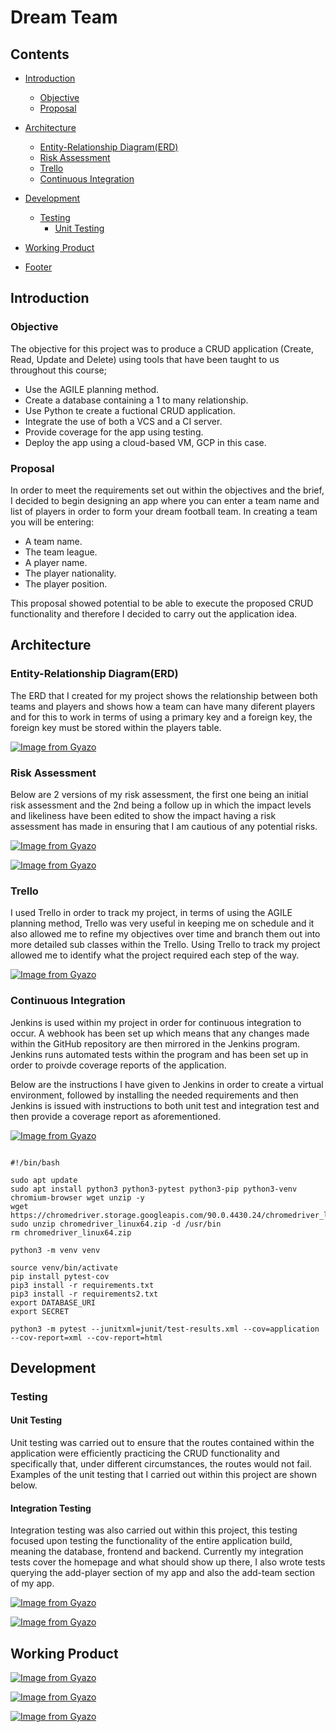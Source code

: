 # Dream Team


## Contents
* [Introduction](#introduction)
    * [Objective](#objective)
    * [Proposal](#proposal)
* [Architecture](#architecture)
    * [Entity-Relationship Diagram(ERD)](#entity-relationship-diagram(erd))
    * [Risk Assessment](#risk-assessment)
    * [Trello](#trello)
    * [Continuous Integration](#continuous-integration)
* [Development](#development)
    * [Testing](#testing)
        * [Unit Testing](#unit-testing)
* [Working Product](#working-product)

* [Footer](#footer)

## Introduction

### Objective

The objective for this project was to produce a CRUD application (Create, Read, Update and Delete) using tools that have been taught to us throughout this course;
* Use the AGILE planning method.
* Create a database containing a 1 to many relationship.
* Use Python te create a fuctional CRUD application.
* Integrate the use of both a VCS and a CI server.
* Provide coverage for the app using testing.
* Deploy the app using a cloud-based VM, GCP in this case.

### Proposal

In order to meet the requirements set out within the objectives and the brief, I decided to begin designing an app where you can enter a team name and list of players in order to form your dream football team. In creating a team you will be entering:
* A team name.
* The team league.
* A player name.
* The player nationality.
* The player position.

This proposal showed potential to be able to execute the proposed CRUD functionality and therefore I decided to carry out the application idea.

## Architecture

### Entity-Relationship Diagram(ERD)

The ERD that I created for my project shows the relationship between both teams and players and shows how a team can have many diferent players and for this to work in terms of using a primary key and a foreign key, the foreign key must be stored within the players table.

[![Image from Gyazo](https://i.gyazo.com/ef515549cd5f4b0ffa164bce5196e63f.png)](https://gyazo.com/ef515549cd5f4b0ffa164bce5196e63f)

### Risk Assessment

Below are 2 versions of my risk assessment, the first one being an initial risk assessment and the 2nd being a follow up in which the impact levels and likeliness have been edited to show the impact having a risk assessment has made in ensuring that I am cautious of any potential risks.

[![Image from Gyazo](https://i.gyazo.com/a8a85131aa668b1dc3170ba66db138b0.png)](https://gyazo.com/a8a85131aa668b1dc3170ba66db138b0)

[![Image from Gyazo](https://i.gyazo.com/976cc7a085e013f6dc1093f93d8eddf9.png)](https://gyazo.com/976cc7a085e013f6dc1093f93d8eddf9)

### Trello

I used Trello in order to track my project, in terms of using the AGILE planning method, Trello was very useful in keeping me on schedule and it also allowed me to refine my objectives over time and branch them out into more detailed sub classes within the Trello. Using Trello to track my project allowed me to identify what the project required each step of the way.

[![Image from Gyazo](https://i.gyazo.com/ecc276c01173ef36e81b431bb4d3930d.png)](https://gyazo.com/ecc276c01173ef36e81b431bb4d3930d)

### Continuous Integration

Jenkins is used within my project in order for continuous integration to occur. A webhook has been set up which means that any changes made within the GitHub repository are then mirrored in the Jenkins program. Jenkins runs automated tests within the program and has been set up in order to proivde coverage reports of the application.

Below are the instructions I have given to Jenkins in order to create a virtual environment, followed by installing the needed requirements and then Jenkins is issued with instructions to both unit test and integration test and then provide a coverage report as aforementioned.

[![Image from Gyazo](https://i.gyazo.com/51f835ef458ca9aae8e1794cd4302983.png)](https://gyazo.com/51f835ef458ca9aae8e1794cd4302983)

```

#!/bin/bash

sudo apt update 
sudo apt install python3 python3-pytest python3-pip python3-venv chromium-browser wget unzip -y
wget https://chromedriver.storage.googleapis.com/90.0.4430.24/chromedriver_linux64.zip
sudo unzip chromedriver_linux64.zip -d /usr/bin
rm chromedriver_linux64.zip

python3 -m venv venv

source venv/bin/activate
pip install pytest-cov
pip3 install -r requirements.txt
pip3 install -r requirements2.txt
export DATABASE_URI
export SECRET

python3 -m pytest --junitxml=junit/test-results.xml --cov=application --cov-report=xml --cov-report=html

```


## Development

### Testing

#### Unit Testing

Unit testing was carried out to ensure that the routes contained within the application were efficiently practicing the CRUD functionality and specifically that, under different circumstances, the routes would not fail. Examples of the unit testing that I carried out within this project are shown below.

#### Integration Testing

Integration testing was also carried out within this project, this testing focused upon testing the functionality of the entire application build, meaning the database, frontend and backend. Currently my integration tests cover the homepage and what should show up there, I also wrote tests querying the add-player section of my app and also the add-team section of my app.

[![Image from Gyazo](https://i.gyazo.com/f2aca0c02274095da9b4780d9a32fbe3.png)](https://gyazo.com/f2aca0c02274095da9b4780d9a32fbe3)

[![Image from Gyazo](https://i.gyazo.com/460dd31e3a896590e8b39b2d2e4b4be2.png)](https://gyazo.com/460dd31e3a896590e8b39b2d2e4b4be2)

## Working Product

[![Image from Gyazo](https://i.gyazo.com/24e50119722435e6a036da520dca8312.png)](https://gyazo.com/24e50119722435e6a036da520dca8312)

[![Image from Gyazo](https://i.gyazo.com/abb5b36bf16c8396106cb170b203493d.png)](https://gyazo.com/abb5b36bf16c8396106cb170b203493d)

[![Image from Gyazo](https://i.gyazo.com/8efe87d0e2406e533a309da7ae89d6a0.png)](https://gyazo.com/8efe87d0e2406e533a309da7ae89d6a0)












